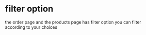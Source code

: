 # filter option
the order page and the products page has filter option you can filter according to your choices

